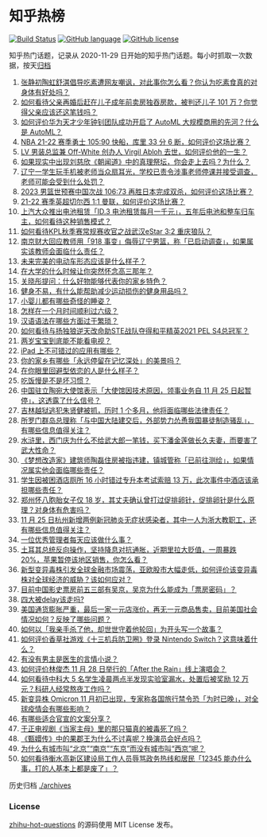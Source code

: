 # 知乎热榜
[![Build Status](https://github.com/ToWeLong/zhihu-hot-questions/workflows/CI/badge.svg)](https://github.com/ToWeLong/zhihu-hot-questions/actions)
[![GitHub language](https://img.shields.io/badge/language-golang-orange.svg)](https://golang.org/)
[![GitHub license](https://img.shields.io/github/license/ToWeLong/zhihu-hot-questions)](https://github.com/ToWeLong/zhihu-hot-questions/blob/main/LICENSE)

知乎热门话题，记录从 2020-11-29 日开始的知乎热门话题。每小时抓取一次数据，按天[归档](./archives)

<!-- BEGIN -->

1. [张静初陶虹舒淇倡导吃素遭网友嘲讽，对此事你怎么看？你认为吃素食真的对身体有好处吗？](https://www.zhihu.com/question/501911082)
1. [如何看待父亲再婚后赶在儿子成年前卖房独吞房款，被判还儿子 101 万？你觉得父亲应该还这笔钱吗？](https://www.zhihu.com/question/501426349)
1. [如何评价华为天才少年钟钊团队成功开启了 AutoML 大规模商用的先河？什么是 AutoML？](https://www.zhihu.com/question/501845921)
1. [NBA 21-22 赛季勇士 105:90 快船，库里 33 分 6 断，如何评价这场比赛？](https://www.zhihu.com/question/502316879)
1. [LV 男装总监兼 Off-White 创办人 Virgil Abloh 去世，如何评价他的一生？](https://www.zhihu.com/question/502314845)
1. [如果现实中出现刘慈欣《朝闻道》中的真理祭坛，你会走上去吗？为什么？](https://www.zhihu.com/question/270944748)
1. [辽宁一学生玩手机被老师当众扇耳光，学校已责令涉事老师停课并接受调查，老师可能会受到什么处罚？](https://www.zhihu.com/question/502276346)
1. [2023 男篮世预赛中国次战 106:73 再胜日本完成双杀，如何评价这场比赛？](https://www.zhihu.com/question/502174480)
1. [21-22 赛季英超切尔西 1:1 曼联，如何评价这场比赛？](https://www.zhihu.com/question/502306655)
1. [上汽大众推出电池租赁「ID.3 电池租赁每月一千元」，五年后电池和整车归车主，如何看待这种销售模式？](https://www.zhihu.com/question/501510921)
1. [如何看待KPL秋季赛常规赛收官之战武汉eStar 3:2 重庆狼队？](https://www.zhihu.com/question/502290497)
1. [南京财大回应教师用「918 事变」侮辱辽宁男篮，称「已启动调查」，如果属实该教师会面临什么责任？](https://www.zhihu.com/question/502183192)
1. [未来完美的电动车形态应该是什么样子？](https://www.zhihu.com/question/502203046)
1. [在大学的什么时候让你突然怀念高三那年？](https://www.zhihu.com/question/460846707)
1. [关晓彤提问：什么好物能够代表你的家乡特色？](https://www.zhihu.com/question/498203374)
1. [健身不易，有什么能帮助减少运动损伤的健身用品吗？](https://www.zhihu.com/question/501972638)
1. [小婴儿都有哪些奇怪的睡姿？](https://www.zhihu.com/question/407373958)
1. [怎样在一个月时间顺利过六级？](https://www.zhihu.com/question/30033713)
1. [汉语语法在哪些方面过于繁琐？](https://www.zhihu.com/question/23554440)
1. [如何看待与扬独狼逆天改命助STE战队夺得和平精英2021 PEL S4总冠军？](https://www.zhihu.com/question/502279690)
1. [两岁宝宝到底能不能看电视？](https://www.zhihu.com/question/501425269)
1. [iPad 上不可错过的应用有哪些？](https://www.zhihu.com/question/19671759)
1. [你的家乡有哪些「永远停留在记忆深处」的美景吗？](https://www.zhihu.com/question/500697947)
1. [在你眼里回避型依恋的人是什么样子？](https://www.zhihu.com/question/498061649)
1. [吃饭慢是不是坏习惯？](https://www.zhihu.com/question/496566113)
1. [中国驻立陶宛大使馆表示「大使馆因技术原因，领事业务自 11 月 25 日起暂停」，这透露了什么信号？](https://www.zhihu.com/question/501612815)
1. [吉林越狱逃犯朱贤健被抓，历时 1 个多月，他将面临哪些法律责任？](https://www.zhihu.com/question/502167457)
1. [所罗门群岛总理称「与中国大陆建交后，外部势力怂恿我国暴徒制造骚乱」，有哪些信息值得关注？](https://www.zhihu.com/question/501811294)
1. [水浒里，西门庆为什么不给武大郎一笔钱，买下潘金莲做长久夫妻，而要害了武大性命？](https://www.zhihu.com/question/492755627)
1. [《梦想改造家》建筑师陶磊住房被指违建，镇城管称「已前往测绘」，如果情况属实他会面临哪些责任？](https://www.zhihu.com/question/500878603)
1. [学生因被困酒店厕所 16 小时错过专升本考试索赔 13 万，此次事件中酒店该承担哪些责任？](https://www.zhihu.com/question/500837857)
1. [郑州怀八胞胎女子仅 18 岁，其丈夫确认曾打过促排卵针，促排卵针是什么原理？对身体有危害吗？](https://www.zhihu.com/question/502126419)
1. [11 月 25 日杭州新增两例新冠肺炎无症状感染者，其中一人为浙大教职工，还有哪些信息值得关注？](https://www.zhihu.com/question/501588574)
1. [一位优秀管理者每天应该做什么事？](https://www.zhihu.com/question/303333052)
1. [土耳其总统反向操作，坚持降息对抗通胀，近期里拉大贬值，一周暴跌 20%，苹果暂停该地区销售，你怎么看？](https://www.zhihu.com/question/501178367)
1. [新型变异毒株引发全球金融市场震荡，亚欧股市大幅走低，如何评价该变异毒株对全球经济的威胁？该如何应对？](https://www.zhihu.com/question/501930409)
1. [目前中国影史票房前五三部有吴京，吴京为什么能成为「票房密码」？](https://www.zhihu.com/question/501197748)
1. [四大被delay该走吗?](https://www.zhihu.com/question/344621505)
1. [美国通货膨胀严重，最后一家一元店涨价，再无一元商品售卖，目前美国社会情况如何？反映了哪些问题？](https://www.zhihu.com/question/501457805)
1. [如何以「我亲手杀了他，却世世守着他轮回」为开头写一个故事？](https://www.zhihu.com/question/493667312)
1. [如何评价香草社游戏《十三机兵防卫圈》登录 Nintendo Switch？这意味着什么？](https://www.zhihu.com/question/502270782)
1. [有没有男主是医生的言情小说？](https://www.zhihu.com/question/370530816)
1. [如何评价林俊杰 11 月 28 日举行的「After the Rain」线上演唱会？](https://www.zhihu.com/question/502262206)
1. [如何看待中科大 5 名学生凌晨两点半发现实验室漏水，处置后被奖励 12 万元？科研人经常熬夜工作吗？](https://www.zhihu.com/question/501465611)
1. [新变异株 Omicron 11 月初已出现，专家称各国旅行禁令恐「为时已晚」，对全球疫情会有哪些影响？](https://www.zhihu.com/question/502042061)
1. [有哪些适合官宣的文案分享？](https://www.zhihu.com/question/479649851)
1. [于正电视剧《当家主母》里的那只猫真的被毒死了吗？](https://www.zhihu.com/question/501690881)
1. [《甄嬛传》中的果郡王为什么不讨喜呢？换演员会好点吗？](https://www.zhihu.com/question/499278485)
1. [为什么有城市叫“北京”“南京”“东京”而没有城市叫“西京”呢？](https://www.zhihu.com/question/39743292)
1. [如何看待衡水高新区建设局工作人员辱骂政务热线和居民「12345 能办什么事，打的人基本上都是废了」？](https://www.zhihu.com/question/501356830)

<!-- END -->

历史归档 [./archives](./archives)


### License
[zhihu-hot-questions](https://github.com/towelong/zhihu-hot-questions) 的源码使用 MIT License 发布。